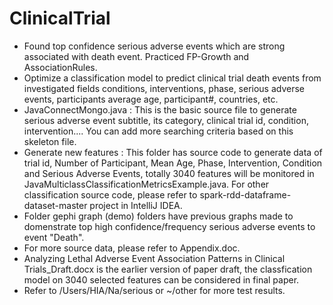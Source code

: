 # ClinicalTrial
- Found top confidence serious adverse events which are strong associated with death event.
  Practiced FP-Growth and AssociationRules. 
- Optimize a classification model to predict clinical trial death events from investigated fields
 conditions, interventions, phase, serious adverse events, participants average age, participant#, countries, etc.
- JavaConnectMongo.java :
  This is the basic source file to generate serious adverse event subtitle, its category, clinical trial id, condition, intervention.... 
  You can add more searching criteria based on this skeleton file. 
- Generate new features : This folder has source code to generate data of trial id, Number of Participant, Mean Age, Phase, Intervention, Condition and Serious Adverse Events, totally 3040 features will be monitored in JavaMulticlassClassificationMetricsExample.java.
  For other classification source code, please refer to spark-rdd-dataframe-dataset-master project in IntelliJ IDEA.
- Folder gephi graph (demo) folders have previous graphs made to domenstrate top high confidence/frequency serious adverse events to event "Death". 
- For more source data, please refer to Appendix.doc.
- Analyzing Lethal Adverse Event Association Patterns in Clinical Trials_Draft.docx is the earlier version of paper draft, the classfication model on 3040 selected features can be considered in final paper. 
- Refer to /Users/HIA/Na/serious or ~/other for more test results.
